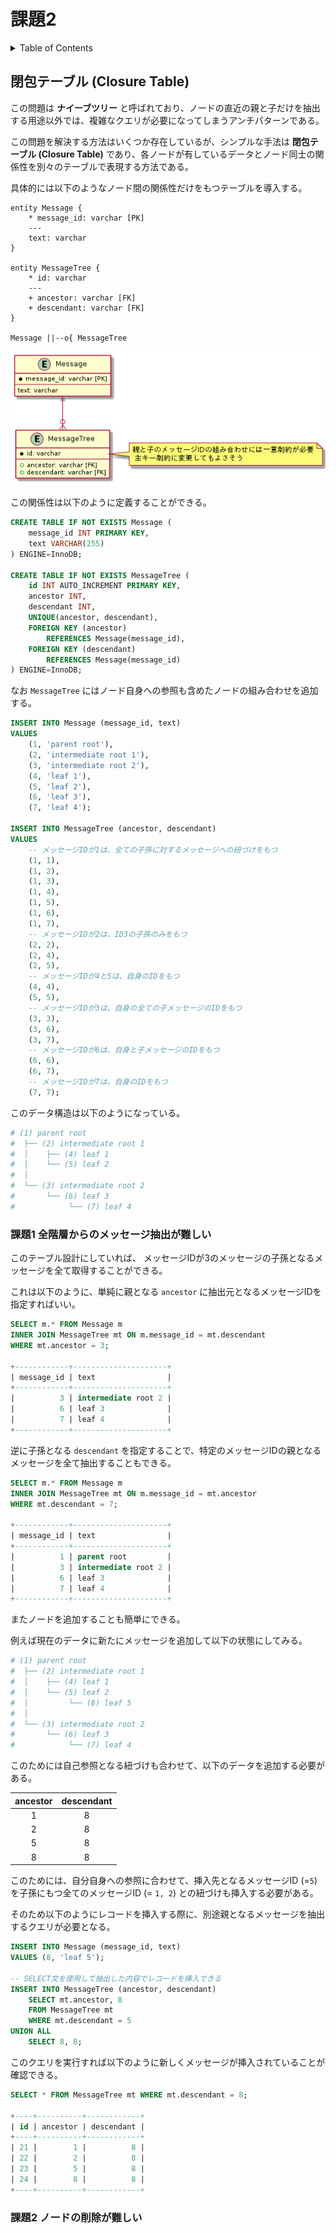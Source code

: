 # 課題2

<!-- START doctoc generated TOC please keep comment here to allow auto update -->
<!-- DON'T EDIT THIS SECTION, INSTEAD RE-RUN doctoc TO UPDATE -->
<details>
<summary>Table of Contents</summary>

- [閉包テーブル (Closure Table)](#%E9%96%89%E5%8C%85%E3%83%86%E3%83%BC%E3%83%96%E3%83%AB-closure-table)
  - [課題1 全階層からのメッセージ抽出が難しい](#%E8%AA%B2%E9%A1%8C1-%E5%85%A8%E9%9A%8E%E5%B1%A4%E3%81%8B%E3%82%89%E3%81%AE%E3%83%A1%E3%83%83%E3%82%BB%E3%83%BC%E3%82%B8%E6%8A%BD%E5%87%BA%E3%81%8C%E9%9B%A3%E3%81%97%E3%81%84)

</details>
<!-- END doctoc generated TOC please keep comment here to allow auto update -->

## 閉包テーブル (Closure Table)

この問題は **ナイーブツリー** と呼ばれており、ノードの直近の親と子だけを抽出する用途以外では、複雑なクエリが必要になってしまうアンチパターンである。

この問題を解決する方法はいくつか存在しているが、シンプルな手法は **閉包テーブル (Closure Table)** であり、各ノードが有しているデータとノード同士の関係性を別々のテーブルで表現する方法である。

具体的には以下のようなノード間の関係性だけをもつテーブルを導入する。

```puml
entity Message {
    * message_id: varchar [PK]
    ---
    text: varchar
}

entity MessageTree {
    * id: varchar
    ---
    + ancestor: varchar [FK]
    + descendant: varchar [FK]
}

Message ||--o{ MessageTree
```

![](../assets/answer.png)

この関係性は以下のように定義することができる。

```sql
CREATE TABLE IF NOT EXISTS Message (
    message_id INT PRIMARY KEY,
    text VARCHAR(255)
) ENGINE=InnoDB;

CREATE TABLE IF NOT EXISTS MessageTree (
    id INT AUTO_INCREMENT PRIMARY KEY,
    ancestor INT,
    descendant INT,
    UNIQUE(ancestor, descendant),
    FOREIGN KEY (ancestor)
        REFERENCES Message(message_id),
    FOREIGN KEY (descendant)
        REFERENCES Message(message_id)
) ENGINE=InnoDB;
```

なお `MessageTree` にはノード自身への参照も含めたノードの組み合わせを追加する。

```sql
INSERT INTO Message (message_id, text)
VALUES
    (1, 'parent root'),
    (2, 'intermediate root 1'),
    (3, 'intermediate root 2'),
    (4, 'leaf 1'),
    (5, 'leaf 2'),
    (6, 'leaf 3'),
    (7, 'leaf 4');

INSERT INTO MessageTree (ancestor, descendant)
VALUES
    -- メッセージIDが1は、全ての子孫に対するメッセージへの紐づけをもつ
    (1, 1),
    (1, 2),
    (1, 3),
    (1, 4),
    (1, 5),
    (1, 6),
    (1, 7),
    -- メッセージIDが2は、ID3の子孫のみをもつ
    (2, 2),
    (2, 4),
    (2, 5),
    -- メッセージIDが4と5は、自身のIDをもつ
    (4, 4),
    (5, 5),
    -- メッセージIDが3は、自身の全ての子メッセージのIDをもつ
    (3, 3),
    (3, 6),
    (3, 7),
    -- メッセージIDが6は、自身と子メッセージのIDをもつ
    (6, 6),
    (6, 7),
    -- メッセージIDが7は、自身のIDをもつ
    (7, 7);
```

このデータ構造は以下のようになっている。

```bash
# (1) parent root
#  ├── (2) intermediate root 1
#  │    ├── (4) leaf 1
#  │    └── (5) leaf 2
#  │
#  └── (3) intermediate root 2
#       └── (6) leaf 3
#            └── (7) leaf 4
```

### 課題1 全階層からのメッセージ抽出が難しい

このテーブル設計にしていれば、 メッセージIDが3のメッセージの子孫となるメッセージを全て取得することができる。

これは以下のように、単純に親となる `ancestor` に抽出元となるメッセージIDを指定すればいい。

```sql
SELECT m.* FROM Message m
INNER JOIN MessageTree mt ON m.message_id = mt.descendant
WHERE mt.ancestor = 3;

+------------+---------------------+
| message_id | text                |
+------------+---------------------+
|          3 | intermediate root 2 |
|          6 | leaf 3              |
|          7 | leaf 4              |
+------------+---------------------+
```

逆に子孫となる `descendant` を指定することで、特定のメッセージIDの親となるメッセージを全て抽出することもできる。

```sql
SELECT m.* FROM Message m
INNER JOIN MessageTree mt ON m.message_id = mt.ancestor
WHERE mt.descendant = 7;

+------------+---------------------+
| message_id | text                |
+------------+---------------------+
|          1 | parent root         |
|          3 | intermediate root 2 |
|          6 | leaf 3              |
|          7 | leaf 4              |
+------------+---------------------+
```

またノードを追加することも簡単にできる。

例えば現在のデータに新たにメッセージを追加して以下の状態にしてみる。

```bash
# (1) parent root
#  ├── (2) intermediate root 1
#  │    ├── (4) leaf 1
#  │    └── (5) leaf 2
#  │         └── (8) leaf 5
#  │
#  └── (3) intermediate root 2
#       └── (6) leaf 3
#            └── (7) leaf 4
```

このためには自己参照となる紐づけも合わせて、以下のデータを追加する必要がある。

| ancestor | descendant |
|:--------:|:----------:|
|    1     |     8      |
|    2     |     8      |
|    5     |     8      |
|    8     |     8      |

このためには、自分自身への参照に合わせて、挿入先となるメッセージID (=`5`) を子孫にもつ全てのメッセージID (= `1, 2`) との紐づけも挿入する必要がある。

そのため以下のようにレコードを挿入する際に、別途親となるメッセージを抽出するクエリが必要となる。

```sql
INSERT INTO Message (message_id, text)
VALUES (8, 'leaf 5');

-- SELECT文を使用して抽出した内容でレコードを挿入できる
INSERT INTO MessageTree (ancestor, descendant)
    SELECT mt.ancestor, 8
    FROM MessageTree mt
    WHERE mt.descendant = 5
UNION ALL
    SELECT 8, 8;
```

このクエリを実行すれば以下のように新しくメッセージが挿入されていることが確認できる。

```sql
SELECT * FROM MessageTree mt WHERE mt.descendant = 8;

+----+----------+------------+
| id | ancestor | descendant |
+----+----------+------------+
| 21 |        1 |          8 |
| 22 |        2 |          8 |
| 23 |        5 |          8 |
| 24 |        8 |          8 |
+----+----------+------------+
```

### 課題2 ノードの削除が難しい


